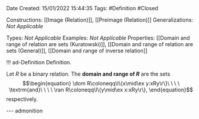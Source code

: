 <br />
<br />

Date Created: 15/01/2022 15:44:35
Tags: #Definition #Closed 

Constructions: [[Image (Relation)]], [[Preimage (Relation)]]
Generalizations: _Not Applicable_

Types: _Not Applicable_
Examples: _Not Applicable_ 
Properties: [[Domain and range of relation are sets (Kuratowski)]], [[Domain and range of relation are sets (General)]], [[Domain and range of inverse relation]]

!!! ad-Definition Definition.

Let $R$ be a binary relation. The **domain and range of $R$** are the sets
$$\begin{equation}
    \dom R\coloneqq\l\{x\mid\ex y:xRy\r\}\ \ \ \ \textrm{and}\ \ \ \ \ran R\coloneqq\l\{y\mid\ex x:xRy\r\},
\end{equation}$$
respectively.

--- admonition
